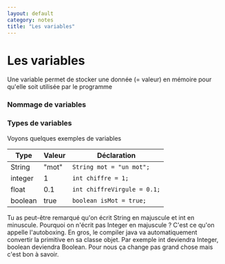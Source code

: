 ```yaml
---
layout: default
category: notes
title: "Les variables"
---
```


# Les variables

Une variable permet de stocker une donnée (= valeur) en mémoire pour qu'elle soit utilisée par le programme

### Nommage de variables


### Types de variables

Voyons quelques exemples de variables

| Type    | Valeur | Déclaration                       |
|---------|--------|-----------------------------------|
| String  | "mot"  | ``` String mot = "un mot"; ```    |
| integer | 1      | ``` int chiffre = 1; ```          |
| float   | 0.1    | ``` int chiffreVirgule = 0.1; ``` |
| boolean | true      | ``` boolean isMot = true; ```     |

Tu as peut-être remarqué qu'on écrit String en majuscule et int en minuscule.
Pourquoi on n'écrit pas Integer en majuscule ?
C'est ce qu'on appelle l'autoboxing.
En gros, le compiler java va automatiquement convertir la primitive en sa classe objet. 
Par exemple int deviendra Integer, boolean deviendra Boolean.
Pour nous ça change pas grand chose mais c'est bon à savoir.
